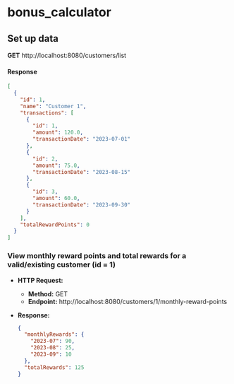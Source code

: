 # bonus_calculator

## Set up data

**GET** http://localhost:8080/customers/list

#### Response

```json
[
  {
    "id": 1,
    "name": "Customer 1",
    "transactions": [
      {
        "id": 1,
        "amount": 120.0,
        "transactionDate": "2023-07-01"
      },
      {
        "id": 2,
        "amount": 75.0,
        "transactionDate": "2023-08-15"
      },
      {
        "id": 3,
        "amount": 60.0,
        "transactionDate": "2023-09-30"
      }
    ],
    "totalRewardPoints": 0
  }
]
```

### View monthly reward points and total rewards for a valid/existing customer (id = 1)

- **HTTP Request:**
  - **Method:** GET
  - **Endpoint:** http://localhost:8080/customers/1/monthly-reward-points

- **Response:**
  ```json
  {
    "monthlyRewards": {
      "2023-07": 90,
      "2023-08": 25,
      "2023-09": 10
    },
    "totalRewards": 125
  }
```

